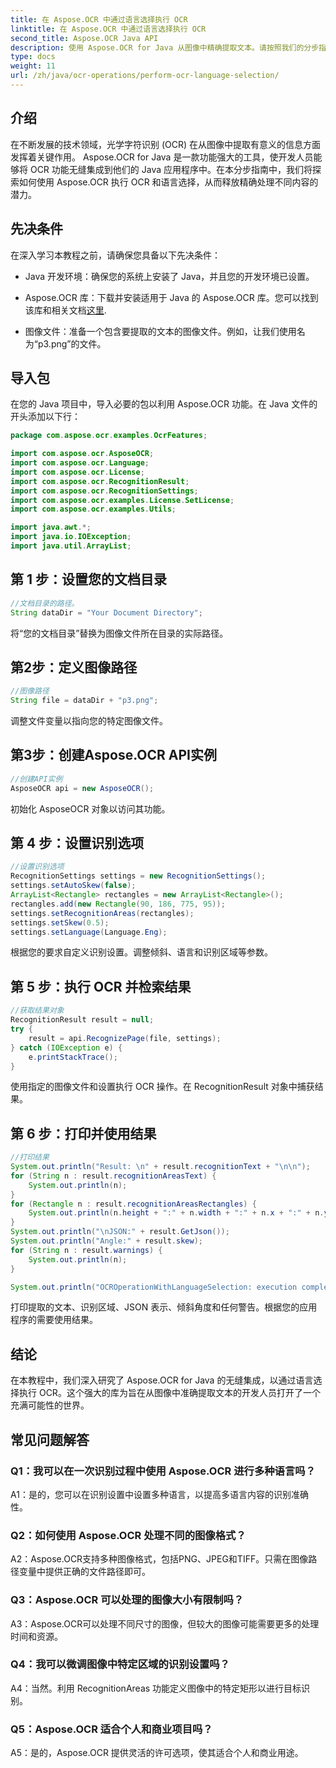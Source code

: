 ```yaml
---
title: 在 Aspose.OCR 中通过语言选择执行 OCR
linktitle: 在 Aspose.OCR 中通过语言选择执行 OCR
second_title: Aspose.OCR Java API
description: 使用 Aspose.OCR for Java 从图像中精确提取文本。请按照我们的分步指南进行准确的 OCR 和语言选择。
type: docs
weight: 11
url: /zh/java/ocr-operations/perform-ocr-language-selection/
---
```

## 介绍

在不断发展的技术领域，光学字符识别 (OCR) 在从图像中提取有意义的信息方面发挥着关键作用。 Aspose.OCR for Java 是一款功能强大的工具，使开发人员能够将 OCR 功能无缝集成到他们的 Java 应用程序中。在本分步指南中，我们将探索如何使用 Aspose.OCR 执行 OCR 和语言选择，从而释放精确处理不同内容的潜力。

## 先决条件

在深入学习本教程之前，请确保您具备以下先决条件：

- Java 开发环境：确保您的系统上安装了 Java，并且您的开发环境已设置。

-  Aspose.OCR 库：下载并安装适用于 Java 的 Aspose.OCR 库。您可以找到该库和相关文档[这里](https://reference.aspose.com/ocr/java/).

- 图像文件：准备一个包含要提取的文本的图像文件。例如，让我们使用名为“p3.png”的文件。

## 导入包

在您的 Java 项目中，导入必要的包以利用 Aspose.OCR 功能。在 Java 文件的开头添加以下行：

```java
package com.aspose.ocr.examples.OcrFeatures;

import com.aspose.ocr.AsposeOCR;
import com.aspose.ocr.Language;
import com.aspose.ocr.License;
import com.aspose.ocr.RecognitionResult;
import com.aspose.ocr.RecognitionSettings;
import com.aspose.ocr.examples.License.SetLicense;
import com.aspose.ocr.examples.Utils;

import java.awt.*;
import java.io.IOException;
import java.util.ArrayList;
```

## 第 1 步：设置您的文档目录

```java
//文档目录的路径。
String dataDir = "Your Document Directory";
```

将“您的文档目录”替换为图像文件所在目录的实际路径。

## 第2步：定义图像路径

```java
//图像路径
String file = dataDir + "p3.png";
```

调整文件变量以指向您的特定图像文件。

## 第3步：创建Aspose.OCR API实例

```java
//创建API实例
AsposeOCR api = new AsposeOCR();
```

初始化 AsposeOCR 对象以访问其功能。

## 第 4 步：设置识别选项

```java
//设置识别选项
RecognitionSettings settings = new RecognitionSettings();
settings.setAutoSkew(false);
ArrayList<Rectangle> rectangles = new ArrayList<Rectangle>();
rectangles.add(new Rectangle(90, 186, 775, 95));
settings.setRecognitionAreas(rectangles);
settings.setSkew(0.5);
settings.setLanguage(Language.Eng);
```

根据您的要求自定义识别设置。调整倾斜、语言和识别区域等参数。

## 第 5 步：执行 OCR 并检索结果

```java
//获取结果对象
RecognitionResult result = null;
try {
    result = api.RecognizePage(file, settings);
} catch (IOException e) {
    e.printStackTrace();
}
```

使用指定的图像文件和设置执行 OCR 操作。在 RecognitionResult 对象中捕获结果。

## 第 6 步：打印并使用结果

```java
//打印结果
System.out.println("Result: \n" + result.recognitionText + "\n\n");
for (String n : result.recognitionAreasText) {
    System.out.println(n);
}
for (Rectangle n : result.recognitionAreasRectangles) {
    System.out.println(n.height + ":" + n.width + ":" + n.x + ":" + n.y);
}
System.out.println("\nJSON:" + result.GetJson());
System.out.println("Angle:" + result.skew);
for (String n : result.warnings) {
    System.out.println(n);
}

System.out.println("OCROperationWithLanguageSelection: execution complete");
```

打印提取的文本、识别区域、JSON 表示、倾斜角度和任何警告。根据您的应用程序的需要使用结果。

## 结论

在本教程中，我们深入研究了 Aspose.OCR for Java 的无缝集成，以通过语言选择执行 OCR。这个强大的库为旨在从图像中准确提取文本的开发人员打开了一个充满可能性的世界。

## 常见问题解答

### Q1：我可以在一次识别过程中使用 Aspose.OCR 进行多种语言吗？

A1：是的，您可以在识别设置中设置多种语言，以提高多语言内容的识别准确性。

### Q2：如何使用 Aspose.OCR 处理不同的图像格式？

A2：Aspose.OCR支持多种图像格式，包括PNG、JPEG和TIFF。只需在图像路径变量中提供正确的文件路径即可。

### Q3：Aspose.OCR 可以处理的图像大小有限制吗？

A3：Aspose.OCR可以处理不同尺寸的图像，但较大的图像可能需要更多的处理时间和资源。

### Q4：我可以微调图像中特定区域的识别设置吗？

A4：当然。利用 RecognitionAreas 功能定义图像中的特定矩形以进行目标识别。

### Q5：Aspose.OCR 适合个人和商业项目吗？

A5：是的，Aspose.OCR 提供灵活的许可选项，使其适合个人和商业用途。